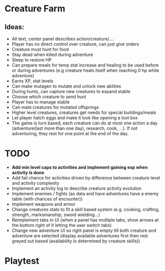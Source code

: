 # Creature Farm

## Ideas:
- All text, center panel describes action/creature/....
- Player has no direct control over creature, can just give orders
- Creature must hunt for food
- Stay dead when killed during adventure
- Sleep to restore HP
- Can prepare meals for temp stat increase and healing to be used before or during adventures (e.g creature heals itself when reaching 0 hp while adventure)
- Earns XP, stat levels
- Can make mutagen to mutate and unlock new ablities
- During hunts, can capture new creatures to expand stable
- Choose which creature to send hunt
- Player has to manage stable
- Can mate creatures for mutated offsprings
- Higher level creatures, creatures get needs for special buildings/meals
- Let player hatch eggs and make it look like opening a loot box
- The game is turn based, each creature can do at most one action a day (adventure(last more than one day), research, cook, ...). If not adventuring, they rest for one point at the end of the day.


# TODO
- __Add min level caps to activities and implement gaining exp when activity is done__
- Add fail chance for activities driven by difference between creature level and activity complexity
- Implement an activity log to describe creature activity evolution
- Implement enemies / fights (as data and have adventures have a enemy table (with chances of encounter))
- Implement weapons and armor
- Change creatures stats to fit a skill based system (e.g. cooking, crafting, strength, marksmanship, sword wielding...)
- Reimplement tabs in UI (when a panel has multiple tabs, show arrows at the bottom right of it letting the user switch tabs)
- Change new adventure UI so right panel is empty till both creature and adventure are selected (display available adventures first then rest greyed out based (availability is determined by creature skills))

# Playtest
